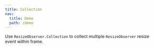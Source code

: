 ```yaml
---
title: Collection
nav:
  title: Demo
  path: /demo
---
```


Use `ResizeObserver.Collection` to collect multiple `ResizeObserver` resize event within frame.

<code src="../../examples/collection.tsx"></code>
